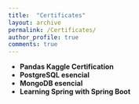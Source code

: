 ```yaml
---
title:  "Certificates"
layout: archive
permalink: /Certificates/
author_profile: true
comments: true
---
```


<ul>

<li><strong>Pandas Kaggle Certification</strong> <a href="/assets/certificates/VictorArranzBarcenilla_Pandas.png"><i class="fas fa-link"></i></a></li>
<li><strong>PostgreSQL esencial</strong> <a href="/assets/certificates/CertificadoDeFinalizacion_PostgreSQL esencial.pdf"><i class="fas fa-link"></i></a></li>
<li><strong>MongoDB esencial</strong> <a href="/assets/certificates/CertificadoDeFinalizacion_MongoDB esencial.pdf"><i class="fas fa-link"></i></a></li>
<li><strong>Learning Spring with Spring Boot</strong> <a href="/assets/certificates/CertificadoDeFinalizacion_Learning Spring with Spring Boot.pdf"><i class="fas fa-link"></i></a></li>


</ul>